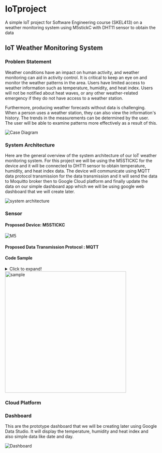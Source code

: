 # IoTproject
A simple IoT project for Software Engineering course (SKEL413) on a weather monitoring system using M5stickC with DHT11 sensor to obtain the data

## IoT Weather Monitoring System

### Problem Statement

Weather conditions have an impact on human activity, and weather monitoring can aid in activity control. It is critical to keep an eye on and monitor the weather patterns in the area. Users have limited access to weather information such as temperature, humidity, and heat index. Users will not be notified about  heat waves, or any other weather-related emergency if they do not have access to a weather station.

Furthermore, producing weather forecasts without data is challenging. When a person uses a weather station, they can also view the information's history. The trends in the measurements can be determined by the user. The user will be able to examine patterns more effectively as a result of this.

![Case Diagram](https://i.ibb.co/mt1dCW2/image1.jpg)

### System Architecture

Here are the general overview of the system architecture of our IoT weather monitoring system. For this project we will be using the M5STICKC for the device and it will be connected to DHT11 sensor to obtain temperature, humidity, and heat index data. The device will communicate using MQTT data protocol transmission for the data transmission and it will send the data to Moquitto broker then to Google Cloud platform and finally update the data on our simple dashboard app which we will be using google web dashboard that we will create later.

![system architecture](https://i.ibb.co/GJvV1JZ/image4.jpg)

### Sensor

#### Proposed Device: M5STICKC

![M5](https://images-na.ssl-images-amazon.com/images/I/51ykxk9ZYoL.jpg)

#### Proposed Data Transmission Protocol : MQTT

#### Code Sample

<details>
  <summary>Click to expand!</summary>

```

#include "M5stickC.h"
#include "DHT.h"
#include <WiFi.h>
extern "C" {
  #include "freertos/FreeRTOS.h"
  #include "freertos/timers.h"
}
#include <AsyncMqttClient.h>

#define WIFI_SSID "REPLACE_WITH_YOUR_SSID"
#define WIFI_PASSWORD "REPLACE_WITH_YOUR_PASSWORD"

// Raspberry Pi Mosquitto MQTT Broker
#define MQTT_HOST IPAddress(192, 168, 1, XXX)
// For a cloud MQTT broker, type the domain name
//#define MQTT_HOST "example.com"
#define MQTT_PORT 1883

// Temperature MQTT Topics
#define MQTT_PUB_TEMP "esp32/dht/temperature"
#define MQTT_PUB_HUM  "esp32/dht/humidity"
#define MQTT_PUB_HI  "esp32/dht/heatindex"

// Digital pin connected to the DHT sensor
#define DHTPIN 26  

#define DHTTYPE DHT11   // DHT 11

// Initialize DHT sensor
DHT dht(DHTPIN, DHTTYPE);

// Variables to hold sensor readings
float t; //temperature
float h; //humidity
float hi; //heat index

AsyncMqttClient mqttClient;
TimerHandle_t mqttReconnectTimer;
TimerHandle_t wifiReconnectTimer;

unsigned long previousMillis = 0;   // Stores last time temperature was published
const long interval = 10000;        // Interval at which to publish sensor readings

void connectToWifi() {
  Serial.println("Connecting to Wi-Fi...");
  WiFi.begin(WIFI_SSID, WIFI_PASSWORD);
}

void connectToMqtt() {
  Serial.println("Connecting to MQTT...");
  mqttClient.connect();
}

void WiFiEvent(WiFiEvent_t event) {
  Serial.printf("[WiFi-event] event: %d\n", event);
  switch(event) {
    case SYSTEM_EVENT_STA_GOT_IP:
      Serial.println("WiFi connected");
      Serial.println("IP address: ");
      Serial.println(WiFi.localIP());
      connectToMqtt();
      break;
    case SYSTEM_EVENT_STA_DISCONNECTED:
      Serial.println("WiFi lost connection");
      xTimerStop(mqttReconnectTimer, 0); // ensure we don't reconnect to MQTT while reconnecting to Wi-Fi
      xTimerStart(wifiReconnectTimer, 0);
      break;
  }
}

void onMqttConnect(bool sessionPresent) {
  Serial.println("Connected to MQTT.");
  Serial.print("Session present: ");
  Serial.println(sessionPresent);
}

void onMqttDisconnect(AsyncMqttClientDisconnectReason reason) {
  Serial.println("Disconnected from MQTT.");
  if (WiFi.isConnected()) {
    xTimerStart(mqttReconnectTimer, 0);
  }
}

/*void onMqttSubscribe(uint16_t packetId, uint8_t qos) {
  Serial.println("Subscribe acknowledged.");
  Serial.print("  packetId: ");
  Serial.println(packetId);
  Serial.print("  qos: ");
  Serial.println(qos);
}
void onMqttUnsubscribe(uint16_t packetId) {
  Serial.println("Unsubscribe acknowledged.");
  Serial.print("  packetId: ");
  Serial.println(packetId);
}*/

void onMqttPublish(uint16_t packetId) {
  Serial.print("Publish acknowledged.");
  Serial.print("  packetId: ");
  Serial.println(packetId);
}

void setup() {

  M5.begin();
  M5.Lcd.setRotation(3);
  Serial.begin(9600);
  Serial.println("DHTxx test!");
  Serial.begin(115200);
  Serial.println();


  dht.begin();
  
  mqttReconnectTimer = xTimerCreate("mqttTimer", pdMS_TO_TICKS(2000), pdFALSE, (void*)0, reinterpret_cast<TimerCallbackFunction_t>(connectToMqtt));
  wifiReconnectTimer = xTimerCreate("wifiTimer", pdMS_TO_TICKS(2000), pdFALSE, (void*)0, reinterpret_cast<TimerCallbackFunction_t>(connectToWifi));

  WiFi.onEvent(WiFiEvent);

  mqttClient.onConnect(onMqttConnect);
  mqttClient.onDisconnect(onMqttDisconnect);
  //mqttClient.onSubscribe(onMqttSubscribe);
  //mqttClient.onUnsubscribe(onMqttUnsubscribe);
  mqttClient.onPublish(onMqttPublish);
  mqttClient.setServer(MQTT_HOST, MQTT_PORT);
  // If your broker requires authentication (username and password), set them below
  //mqttClient.setCredentials("REPlACE_WITH_YOUR_USER", "REPLACE_WITH_YOUR_PASSWORD");
  connectToWifi();
}

void loop() {
  unsigned long currentMillis = millis();
  // Every X number of seconds (interval = 10 seconds) 
  // it publishes a new MQTT message
  if (currentMillis - previousMillis >= interval) {
    // Save the last time a new reading was published
    previousMillis = currentMillis;
    M5.Lcd.fillScreen(TFT_GREY);
    // New DHT sensor readings
    h = dht.readHumidity();
    // Read temperature as Celsius (the default)
    t = dht.readTemperature();
    // Read temperature as Fahrenheit (isFahrenheit = true)
    f = dht.readTemperature(true);

    // Check if any reads failed and exit early (to try again).
    if (isnan(h) || isnan(t) || isnan(f)) {
      Serial.println(F("Failed to read from DHT sensor!"));
      return;
    }

    M5.Lcd.setCursor(0, 0, 2);
    M5.Lcd.setTextColor(TFT_WHITE,TFT_BLACK);
    M5.Lcd.setTextSize(1);
    // Compute heat index
    // Must send in temp in Fahrenheit!
    float hi = dht.computeHeatIndex(f, h);
    M5.Lcd.println("");
    
    M5.Lcd.print("Humidity: ");
    M5.Lcd.println(h);
    Serial.print("Humidity: ");
    Serial.print(h);
    Serial.print(" %\t");
    M5.Lcd.setTextColor(TFT_YELLOW,TFT_BLACK);
    M5.Lcd.setTextFont(2);
    M5.Lcd.print("Temperature: ");
    M5.Lcd.println(t);
    Serial.print("Temperature: ");
    Serial.print(t);
    Serial.print(" *C ");
    Serial.print(f);
    Serial.print(" *F\t");
    M5.Lcd.setTextColor(TFT_GREEN,TFT_BLACK);
    M5.Lcd.setTextFont(2);
    M5.Lcd.print("Heat index: ");
    M5.Lcd.println(hi);
    Serial.print("Heat index: ");
    Serial.print(hi);
    Serial.println(" *F");
    }
    
    // Publish an MQTT message on topic esp32/dht/temperature
    uint16_t packetIdPub1 = mqttClient.publish(MQTT_PUB_TEMP, 1, true, String(t).c_str());                            
    Serial.printf("Publishing on topic %s at QoS 1, packetId: %i", MQTT_PUB_TEMP, packetIdPub1);
    Serial.printf("Message: %.2f \n", t);

    // Publish an MQTT message on topic esp32/dht/humidity
    uint16_t packetIdPub2 = mqttClient.publish(MQTT_PUB_HUM, 1, true, String(h).c_str());                            
    Serial.printf("Publishing on topic %s at QoS 1, packetId %i: ", MQTT_PUB_HUM, packetIdPub2);
    Serial.printf("Message: %.2f \n", h);

    // Publish an MQTT message on topic esp32/dht/heatindex
    uint16_t packetIdPub3 = mqttClient.publish(MQTT_PUB_HI, 1, true, String(hi).c_str());                            
    Serial.printf("Publishing on topic %s at QoS 1, packetId %i: ", MQTT_PUB_HI, packetIdPub3);
    Serial.printf("Message: %.2f \n", hi);
  }
}

</p>

```
</details>
  
<img src="https://i.ibb.co/1m4fcFt/Whats-App-Image-2021-12-15-at-20-33-40.jpg" alt="sample" width="400"/> 
  
### Cloud Platform


### Dashboard

This are the prototype dashboard that we will be creating later using Google Data Studio. It will display the temperature, humidity and heat index and also simple data like date and day.

![Dashboard](https://i.ibb.co/LSsG0yz/dashboard.jpg)
